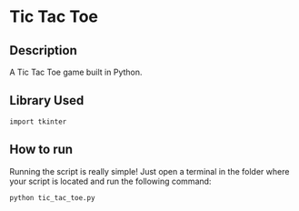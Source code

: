 
# Tic Tac Toe 
<p align="center">

## Description

A Tic Tac Toe game built in Python.

## Library Used
`import tkinter`

## How to run
Running the script is really simple! Just open a terminal in the folder where your script is located and run the following command:

```sh
python tic_tac_toe.py
```
